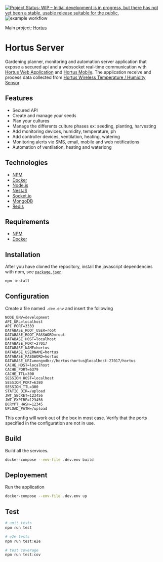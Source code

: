 [![Project Status: WIP – Initial development is in progress, but there has not yet been a stable, usable release suitable for the public.](https://www.repostatus.org/badges/latest/wip.svg)](https://www.repostatus.org/#wip) ![example workflow](https://github.com/alexandrelamberty/hortus-server/actions/workflows/node.js.yml/badge.svg)

Main project: [Hortus](https://github.com/alexandrelamberty/hortus)

# Hortus Server

Gardening planner, monitoring and automation server application that expose a secured api and a websocket real-time communication with [Hortus Web Application](https://github.com/alexandrelamberty/hortus-web-client) and [Hortus Mobile](https://github.com/alexandrelamberty/hortus-mobile).
The application receive and process data collected from [Hortus Wireless Temperature / Humidity Sensor](https://github.com/alexandrelamberty/hortus-wireless-temperature-sensor/). 

## Features

- Secured API
- Create and manage your seeds
- Plan your cultures
- Manage the differents culture phases ex: seeding, planting, harvesting
- Add monitoring devices, humidity, temperature, ph
- Add controller devices, ventilation, heating, watering
- Monitoring alerts vie SMS, email, mobile and web notifications
- Automation of ventilation, heating and wateriong

## Technologies

- [NPM](https://www.npmjs.com/)
- [Docker](https://www.docker.com/)
- [Node.js](https://www.docker.com/)
- [NestJS](https://www.docker.com/)
- [Socket.io](https://www.docker.com/)
- [MongoDB](https://www.docker.com/)
- [Redis](https://www.docker.com/)

## Requirements

- [NPM](https://www.npmjs.com/)
- [Docker](https://www.docker.com/)

## Installation

After you have cloned the repository, install the javascript dependencies with npm, see [`package.json`](package.json)

```bash
npm install
```

## Configuration

Create a file named `.dev.env` and insert the following

```properties
NODE_ENV=development
API_URL=localhost
API_PORT=3333
DATABASE_ROOT_USER=root
DATABASE_ROOT_PASSWORD=root
DATABASE_HOST=localhost
DATABASE_PORT=27017
DATABASE_NAME=hortus
DATABASE_USERNAME=hortus
DATABASE_PASSWORD=hortus
DATABASE_URI=mongodb://hortus:hortus@localhost:27017/hortus
CACHE_HOST=localhost
CACHE_PORT=6379
CACHE_TTL=300
SESSION_HOST=localhost
SESSION_PORT=6380
SESSION_TTL=300
STATIC_DIR=/upload
JWT_SECRET=123456
JWT_EXPIRE=123456
BCRYPT_HASH=12345
UPLOAD_PATH=/upload
```

This config will work out of the box in most case. Verify that the ports specified in the configuration are not in use.

## Build

Build all the services.

```bash
docker-compose --env-file .dev.env build
```

## Deployement

Run the application

```bash
docker-compose --env-file .dev.env up
```

## Test

```bash
# unit tests
npm run test

# e2e tests
npm run test:e2e

# test coverage
npm run test:cov
```
